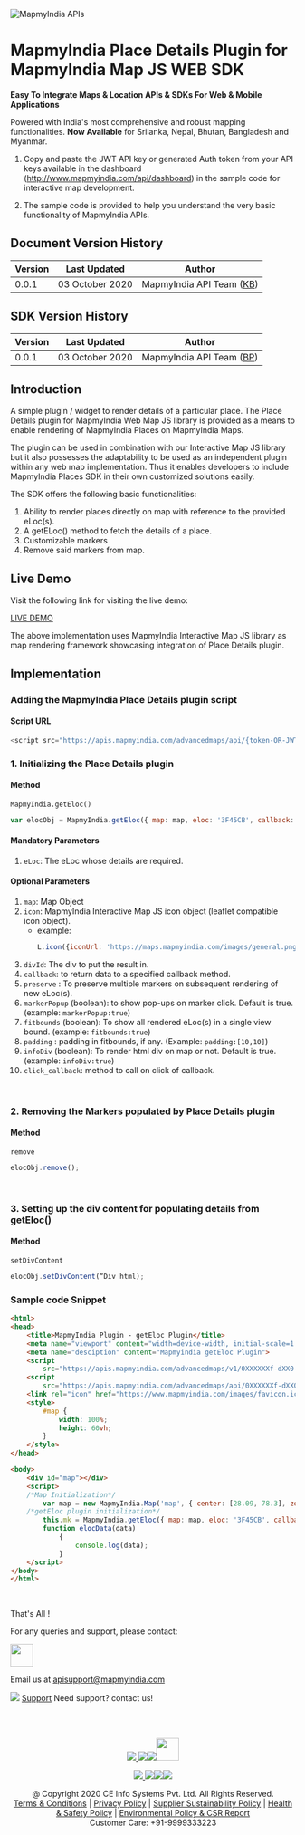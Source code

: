 ![MapmyIndia APIs](https://www.mapmyindia.com/api/img/mapmyindia-api.png)


# MapmyIndia Place Details Plugin for MapmyIndia Map JS WEB SDK

**Easy To Integrate Maps & Location APIs & SDKs For Web & Mobile Applications**

Powered with India's most comprehensive and robust mapping functionalities.
**Now Available**  for Srilanka, Nepal, Bhutan, Bangladesh and Myanmar.

1. Copy and paste the JWT API key or generated Auth token from your API keys available in the dashboard (http://www.mapmyindia.com/api/dashboard) in the sample code for interactive map development. 

2. The sample code is provided to help you understand the very basic functionality of MapmyIndia APIs. 

## Document Version History

| Version | Last Updated | Author |
| ---- | ---- | ---- |
| 0.0.1 | 03 October 2020 | MapmyIndia API Team ([KB](https://github.com/kunalbharti)) |


## SDK Version History

| Version | Last Updated | Author |
| ---- | ---- | ---- |
| 0.0.1 | 03 October 2020 | MapmyIndia API Team ([BP](https://github.com/balmukandpathak)) |

## Introduction

A simple plugin / widget to render details of a particular place. The Place Details plugin for MapmyIndia Web Map JS library is provided as a means to enable rendering of MapmyIndia Places on MapmyIndia Maps. 

The plugin can be used in combination with our Interactive Map JS library but it also possesses the adaptability to be used as an independent plugin within any web map implementation. Thus it enables developers to include MapmyIndia Places SDK in their own customized solutions easily.

The SDK offers the following basic functionalities: 
1. Ability to render places directly on map with reference to the provided eLoc(s).
2. A getELoc() method to fetch the details of a place.
3. Customizable markers
4. Remove said markers from map.


## Live Demo

Visit the following link for visiting the live demo: 

[LIVE DEMO](https://www.mapmyindia.com/api/advanced-maps/doc/sample/mapmyindia-maps-geteloc-plugin)

The above implementation uses MapmyIndia Interactive Map JS library as map rendering framework showcasing integration of Place Details plugin.

## Implementation

### Adding the MapmyIndia Place Details plugin script

#### Script URL

```js
<script src="https://apis.mapmyindia.com/advancedmaps/api/{token-OR-JWT-key}/map_sdk_plugins"></script>
```

### 1. Initializing the Place Details plugin

#### Method

`MapmyIndia.getEloc()`

```js
var elocObj = MapmyIndia.getEloc({ map: map, eloc: '3F45CB', callback: elocData });
```

#### Mandatory Parameters
1. `eLoc`: The eLoc whose details are required.

#### Optional Parameters
1. `map`: Map Object
2. `icon`: MapmyIndia Interactive Map JS icon object 
    (leaflet compatible icon object).
    - example: 
        ```js
        L.icon({iconUrl: 'https://maps.mapmyindia.com/images/general.png'});
        ```
3. `divId`: The div to put the result in.
4. `callback`: to return data to a specified callback method.
5. `preserve` : To preserve multiple markers on subsequent rendering of new eLoc(s).
6. `markerPopup` (boolean): to show pop-ups on marker click. Default is true.(example: `markerPopup:true`)
7. `fitbounds` (boolean): To show all rendered eLoc(s) in a single view bound. (example: `fitbounds:true`)
8. `padding` : padding in fitbounds, if any. (Example: `padding:[10,10]`)
9. `infoDiv` (boolean): To render html div on map or not. Default is true. (example: `infoDiv:true`)
10. `click_callback`: method to call on click of callback. 

<br>

### 2. Removing the Markers populated by Place Details plugin

#### Method

`remove`

```js
elocObj.remove();
```
<br>

### 3. Setting up the div content for populating details from getEloc()

#### Method

`setDivContent`

```js
elocObj.setDivContent(“Div html);
```

### Sample code Snippet

```html
<html>
<head>
    <title>MapmyIndia Plugin - getEloc Plugin</title>
    <meta name="viewport" content="width=device-width, initial-scale=1.0">
    <meta name="desciption" content="Mapmyindia getEloc Plugin">
    <script
        src="https://apis.mapmyindia.com/advancedmaps/v1/0XXXXXXf-dXX0-4XX0-8XXa-eXXXXXXXXXX6/map_load?v=1.5"></script>
    <script
        src="https://apis.mapmyindia.com/advancedmaps/api/0XXXXXXf-dXX0-4XX0-8XXa-eXXXXXXXXXX6/map_sdk_plugins"></script>
    <link rel="icon" href="https://www.mapmyindia.com/images/favicon.ico" type="image/x-icon">
    <style>
        #map {
            width: 100%;
            height: 60vh;
        }
    </style>
</head>

<body>
    <div id="map"></div>
    <script>
    /*Map Initialization*/
        var map = new MapmyIndia.Map('map', { center: [28.09, 78.3], zoom: 5, search: false, zoomControl: true, location: false, fullscreen: true, traffic: false, scrollWheelZoom: false });
    /*getEloc plugin initialization*/
        this.mk = MapmyIndia.getEloc({ map: map, eloc: '3F45CB', callback: elocData }); 
        function elocData(data) 
            { 
                console.log(data); 
            }
    </script>
</body>
</html>
```

<br>

That's All !


For any queries and support, please contact: 

[<img src="https://www.mapmyindia.com/images/logo.png" height="40"/> </p>](https://www.mapmyindia.com/api)
Email us at [apisupport@mapmyindia.com](mailto:apisupport@mapmyindia.com)


![](https://www.mapmyindia.com/api/img/icons/support.png)
[Support](https://www.mapmyindia.com/api/index.php#f_cont)
Need support? contact us!

<br></br>

[<p align="center"> <img src="https://www.mapmyindia.com/api/img/icons/stack-overflow.png"/> ](https://stackoverflow.com/questions/tagged/mapmyindia-api)[![](https://www.mapmyindia.com/api/img/icons/blog.png)](http://www.mapmyindia.com/blog/)[![](https://www.mapmyindia.com/api/img/icons/gethub.png)](https://github.com/MapmyIndia)[<img src="https://mmi-api-team.s3.ap-south-1.amazonaws.com/API-Team/npm-logo.one-third%5B1%5D.png" height="40"/> </p>](https://www.npmjs.com/org/mapmyindia) 



[<p align="center"> <img src="https://www.mapmyindia.com/june-newsletter/icon4.png"/> ](https://www.facebook.com/MapmyIndia)[![](https://www.mapmyindia.com/june-newsletter/icon2.png)](https://twitter.com/MapmyIndia)[![](https://www.mapmyindia.com/newsletter/2017/aug/llinkedin.png)](https://www.linkedin.com/company/mapmyindia)[![](https://www.mapmyindia.com/june-newsletter/icon3.png)](https://www.youtube.com/user/MapmyIndia/)




<div align="center">@ Copyright 2020 CE Info Systems Pvt. Ltd. All Rights Reserved.</div>

<div align="center"> <a href="https://www.mapmyindia.com/api/terms-&-conditions">Terms & Conditions</a> | <a href="https://www.mapmyindia.com/about/privacy-policy">Privacy Policy</a> | <a href="https://www.mapmyindia.com/pdf/mapmyIndia-sustainability-policy-healt-labour-rules-supplir-sustainability.pdf">Supplier Sustainability Policy</a> | <a href="https://www.mapmyindia.com/pdf/Health-Safety-Management.pdf">Health & Safety Policy</a> | <a href="https://www.mapmyindia.com/pdf/Environment-Sustainability-Policy-CSR-Report.pdf">Environmental Policy & CSR Report</a>

<div align="center">Customer Care: +91-9999333223</div>